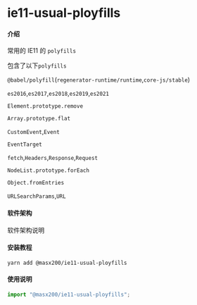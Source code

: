 # ie11-usual-ployfills

#### 介绍

常用的 IE11 的 `polyfills`

包含了以下`polyfills`

`@babel/polyfill`(`regenerator-runtime/runtime`,`core-js/stable`)

`es2016`,`es2017`,`es2018`,`es2019`,`es2021`

`Element.prototype.remove`

`Array.prototype.flat`

`CustomEvent`,`Event`

`EventTarget`

`fetch`,`Headers`,`Response`,`Request`

`NodeList.prototype.forEach`

`Object.fromEntries`

`URLSearchParams`,`URL`

#### 软件架构

软件架构说明

#### 安装教程

```shell
yarn add @masx200/ie11-usual-ployfills
```

#### 使用说明

```js
import "@masx200/ie11-usual-ployfills";
```
